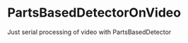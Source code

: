 PartsBasedDetectorOnVideo
=========================

Just serial processing of video with PartsBasedDetector
